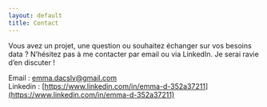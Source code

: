 ```yaml
---
layout: default
title: Contact
---
```




<div id="contact"></div>

Vous avez un projet, une question ou souhaitez échanger sur vos besoins data ?
N’hésitez pas à me contacter par email ou via LinkedIn. Je serai ravie d’en discuter !

Email : [emma.dacslv@gmail.com](mailto:emma.dacslv@gmail.com)  
Linkedin : [https://www.linkedin.com/in/emma-d-352a37211](https://www.linkedin.com/in/emma-d-352a37211)


